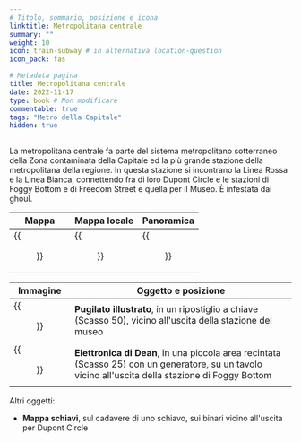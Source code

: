 ```yaml
---
# Titolo, sommario, posizione e icona
linktitle: Metropolitana centrale
summary: ""
weight: 10
icon: train-subway # in alternativa location-question
icon_pack: fas

# Metadata pagina
title: Metropolitana centrale
date: 2022-11-17
type: book # Non modificare
commentable: true
tags: "Metro della Capitale"
hidden: true
---
```



La metropolitana centrale fa parte del sistema metropolitano sotterraneo della Zona contaminata della Capitale ed la più grande stazione della metropolitana della regione. In questa stazione si incontrano la Linea Rossa e la Linea Bianca, connettendo fra di loro Dupont Circle e le stazioni di Foggy Bottom e di Freedom Street e quella per il Museo. È infestata dai ghoul.

| Mappa | Mappa locale | Panoramica |
| ----- | ------------ | ---------- |
| {{<figure src="Metro_Central_loc.webp">}}  | {{<figure src="Metro_Central_loc_map.webp">}}  | {{<figure src="Metro_Central.webp">}}  |

| Immagine | Oggetto e posizione |
| -------- | ------------------- |
| {{<figure src="FO3_PI_Metro_Central.webp">}}  | **Pugilato illustrato**, in un ripostiglio a chiave (Scasso 50), vicino all'uscita della stazione del museo  |
| {{<figure src="FO3_DE_Metro_Central.webp">}}  | **Elettronica di Dean**,  in una piccola area recintata (Scasso 25) con un generatore, su un tavolo vicino all'uscita della stazione di Foggy Bottom  |


Altri oggetti:
- **Mappa schiavi**, sul cadavere di uno schiavo, sui binari vicino all'uscita per Dupont Circle
